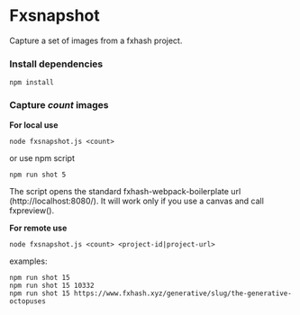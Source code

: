 Fxsnapshot
==========

Capture a set of images from a fxhash project.

### Install dependencies
```
npm install
```


### Capture *count* images

**For local use**
```
node fxsnapshot.js <count>
```

or use npm script

```
npm run shot 5
```

The script opens the standard fxhash-webpack-boilerplate url
(http://localhost:8080/). It will work only if you use a canvas and
call fxpreview().


**For remote use**
```
node fxsnapshot.js <count> <project-id|project-url>
```

examples:
```
npm run shot 15
npm run shot 15 10332
npm run shot 15 https://www.fxhash.xyz/generative/slug/the-generative-octopuses
```

